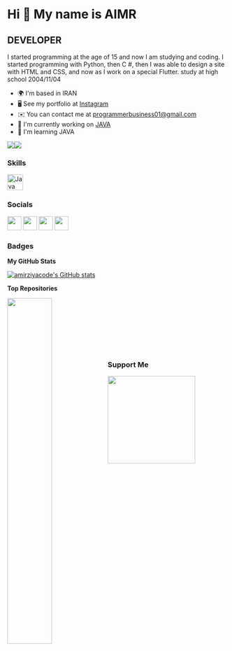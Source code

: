 Hi 👋 My name is AIMR
=====================

DEVELOPER
----------------

I started programming at the age of 15 and now I am studying and coding. I started programming with Python, then C #, then I was able to design a site with HTML and CSS, and now as I work on a special Flutter. study at high school 2004/11/04

* 🌍  I'm based in IRAN
* 🖥️  See my portfolio at [Instagram](http://www.instagram.com/amirziya.py/)
* ✉️  You can contact me at [programmerbusiness01@gmail.com](mailto:programmerbusiness01@gmail.com)
* 🚀  I'm currently working on [JAVA](https://www.java.com/en/)
* 🧠  I'm learning JAVA

<a href="https://www.twitter.com/AmzDid" target="_blank" rel="noreferrer"><img
src="https://img.shields.io/twitter/follow/AmzDid?logo=twitter&style=for-the-badge&color=f97316&labelColor=000000"
/></a><a href="https://www.github.com/amirziyacode" target="_blank" rel="noreferrer"><img
src="https://img.shields.io/github/followers/amirziyacode?logo=github&style=for-the-badge&color=f97316&labelColor=000000" /></a>
### Skills

<p align="left">
<a href="https://www.java.com/" target="_blank" rel="noreferrer"><img src="https://github.com/user-attachments/assets/21a8442f-01c4-4d7b-af3d-126baf41719b" width="36" height="36" alt="Java" /></a>



### Socials

<p align="left"> <a href="https://www.github.com/amirziyacode" target="_blank" rel="noreferrer"><img src="https://raw.githubusercontent.com/danielcranney/readme-generator/main/public/icons/socials/github.svg" width="32" height="32" /></a> <a href="http://www.instagram.com/amirziya.py" target="_blank" rel="noreferrer"><img src="https://raw.githubusercontent.com/danielcranney/readme-generator/main/public/icons/socials/instagram.svg" width="32" height="32" /></a> <a href="https://www.stackoverflow.com/users/amirziya" target="_blank" rel="noreferrer"><img src="https://raw.githubusercontent.com/danielcranney/readme-generator/main/public/icons/socials/stackoverflow.svg" width="32" height="32" /></a> <a href="https://www.twitter.com/AmzDid" target="_blank" rel="noreferrer"><img src="https://raw.githubusercontent.com/danielcranney/readme-generator/main/public/icons/socials/twitter.svg" width="32" height="32" /></a></p>

### Badges

<b>My GitHub Stats</b>

<a href="http://www.github.com/amirziyacode"><img src="https://github-readme-stats.vercel.app/api?username=amirziyacode&show_icons=true&hide=&count_private=true&title_color=f97316&text_color=ffffff&icon_color=f97316&bg_color=000000&hide_border=true&show_icons=true" alt="amirziyacode's GitHub stats" /></a>

<b>Top Repositories</b>

<div width="100%" align="center"><a href="https://github.com/amirziyacode/Flutter_Todo" align="left"><img align="left" width="45%" src="https://github-readme-stats.vercel.app/api/pin/?username=amirziyacode&repo=Flutter_Todo&title_color=f97316&text_color=ffffff&icon_color=f97316&bg_color=000000&hide_border=true&locale=en" /></a></div><br /><br /><br /><br /><br /><br /><br />

### Support Me

<a href="https://www.buymeacoffee.com/amzdidiW"><img src="https://cdn.buymeacoffee.com/buttons/v2/default-yellow.png" width="200" /></a>
